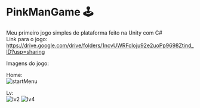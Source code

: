 # PinkManGame :joystick:
Meu primeiro jogo simples de plataforma feito na Unity com C# <br />
Link para o jogo: https://drive.google.com/drive/folders/1ncvUWRFcIoju92e2uoPp9698Ztind_lD?usp=sharing <br />

Imagens do jogo: <br />

Home: <br />
![startMenu](https://user-images.githubusercontent.com/77746344/191577350-8ee0935a-c986-45fe-9cc0-cfbed6719f82.PNG)

Lv: <br />
![lv2](https://user-images.githubusercontent.com/77746344/191577342-debbbb2a-18ba-442f-b0f9-20745f430fb5.PNG)
![lv4](https://user-images.githubusercontent.com/77746344/191577346-498e8920-e51b-4367-a5c8-2b9027edf197.PNG)
